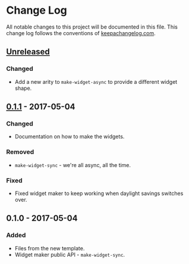 # Change Log
All notable changes to this project will be documented in this file. This change log follows the conventions of [keepachangelog.com](http://keepachangelog.com/).

## [Unreleased]
### Changed
- Add a new arity to `make-widget-async` to provide a different widget shape.

## [0.1.1] - 2017-05-04
### Changed
- Documentation on how to make the widgets.

### Removed
- `make-widget-sync` - we're all async, all the time.

### Fixed
- Fixed widget maker to keep working when daylight savings switches over.

## 0.1.0 - 2017-05-04
### Added
- Files from the new template.
- Widget maker public API - `make-widget-sync`.

[Unreleased]: https://github.com/your-name/p54/compare/0.1.1...HEAD
[0.1.1]: https://github.com/your-name/p54/compare/0.1.0...0.1.1
